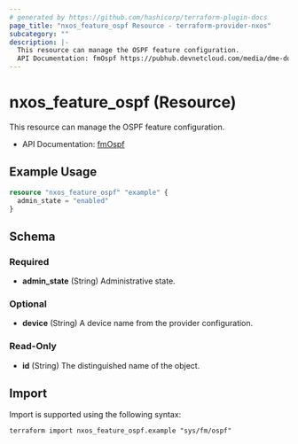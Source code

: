 ```yaml
---
# generated by https://github.com/hashicorp/terraform-plugin-docs
page_title: "nxos_feature_ospf Resource - terraform-provider-nxos"
subcategory: ""
description: |-
  This resource can manage the OSPF feature configuration.
  API Documentation: fmOspf https://pubhub.devnetcloud.com/media/dme-docs-10-2-2/docs/Feature%20Management/fm:Ospf/
---
```


# nxos_feature_ospf (Resource)

This resource can manage the OSPF feature configuration.

- API Documentation: [fmOspf](https://pubhub.devnetcloud.com/media/dme-docs-10-2-2/docs/Feature%20Management/fm:Ospf/)

## Example Usage

```terraform
resource "nxos_feature_ospf" "example" {
  admin_state = "enabled"
}
```

<!-- schema generated by tfplugindocs -->
## Schema

### Required

- **admin_state** (String) Administrative state.

### Optional

- **device** (String) A device name from the provider configuration.

### Read-Only

- **id** (String) The distinguished name of the object.

## Import

Import is supported using the following syntax:

```shell
terraform import nxos_feature_ospf.example "sys/fm/ospf"
```
